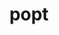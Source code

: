 ---
title: "popt"
layout: cache
categories: [package, develop]
meta: {"compilers": ["gcc@11.4.0"], "num_specs": 6, "num_specs_by_stack": {"hep": 6, "root": 6}, "oss": ["ubuntu22.04"], "platforms": ["linux"], "stacks": ["hep", "root"], "targets": ["x86_64_v3"], "versions": ["1.19"]}
spec_details: [{"compiler": "gcc@11.4.0", "hash": "55tbzi6wpdfri7h4u4spdxde4da25jsz", "os": "ubuntu22.04", "platform": "linux", "size": "-", "stacks": ["hep", "root"], "target": "x86_64_v3", "variants": ["build_system=autotools"], "versions": ["1.19"]}, {"compiler": "gcc@11.4.0", "hash": "7te4uy75hdzwinzgevix6xu46ouqy5fc", "os": "ubuntu22.04", "platform": "linux", "size": "-", "stacks": ["hep", "root"], "target": "x86_64_v3", "variants": ["build_system=autotools"], "versions": ["1.19"]}, {"compiler": "gcc@11.4.0", "hash": "hryhd5q24i5dgefdaqtcqqrtzefygl3f", "os": "ubuntu22.04", "platform": "linux", "size": "-", "stacks": ["hep", "root"], "target": "x86_64_v3", "variants": ["build_system=autotools"], "versions": ["1.19"]}, {"compiler": "gcc@11.4.0", "hash": "iqp2nrx6o3so2zqhebl5jjkvrnxp4tjd", "os": "ubuntu22.04", "platform": "linux", "size": "-", "stacks": ["hep", "root"], "target": "x86_64_v3", "variants": ["build_system=autotools"], "versions": ["1.19"]}, {"compiler": "gcc@11.4.0", "hash": "n3cogrs46lg5m2sgguwhtukz5jb5a3fp", "os": "ubuntu22.04", "platform": "linux", "size": "-", "stacks": ["hep", "root"], "target": "x86_64_v3", "variants": ["build_system=autotools"], "versions": ["1.19"]}, {"compiler": "gcc@11.4.0", "hash": "otfuuugrbawoyjbt5pu22b2d55ua5edp", "os": "ubuntu22.04", "platform": "linux", "size": "-", "stacks": ["hep", "root"], "target": "x86_64_v3", "variants": ["build_system=autotools"], "versions": ["1.19"]}]
---